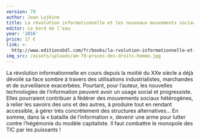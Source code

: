 ```yaml
---
version: 79
author: Jean Lojkine
title: La révolution informationnelle et les nouveaux mouvements sociaux
editor: Le bord de l’eau
year: '2016'
price: 17 €
link: >-
  http://www.editionsbdl.com/fr/books/la-rvolution-informationnelle-et-les-nouveaux-mouvements-sociaux/542/
img_src: /assets/uploads/am-79-proces-des-droits-homme.jpg
---
```

La révolution informationnelle en cours depuis la moitié du XXe siècle a déjà dévoilé sa face sombre à travers des utilisations industrialistes, marchandes et de surveillance exacerbées. Pourtant, pour l’auteur, les nouvelles technologies de l’information peuvent avoir un usage social et progressiste. Elles pourraient contribuer à fédérer des mouvements sociaux hétérogènes, à relier les savoirs des uns et des autres, à produire tout en rendant accessible, à gérer très concrètement des structures alternatives… En somme, dans la « bataille de l’information », devenir une arme pour lutter contre l’hégémonie du modèle capitaliste. Il faut combattre le monopole des TIC par les puissants !
